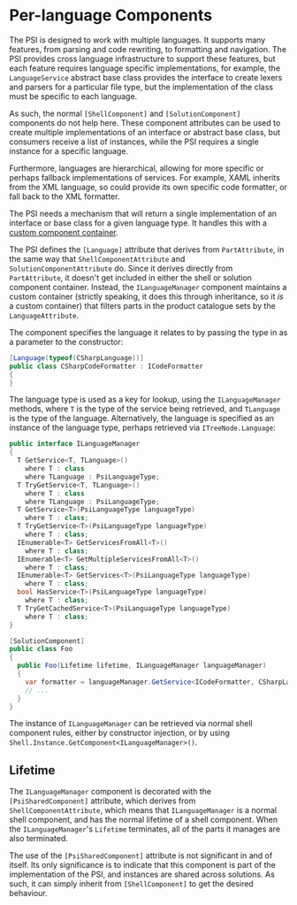 # Per-language Components

The PSI is designed to work with multiple languages. It supports many features, from parsing and code rewriting, to formatting and navigation. The PSI provides cross language infrastructure to support these features, but each feature requires language specific implementations, for example, the `LanguageService` abstract base class provides the interface to create lexers and parsers for a particular file type, but the implementation of the class must be specific to each language.

As such, the normal `[ShellComponent]` and `[SolutionComponent]` components do not help here. These component attributes can be used to create multiple implementations of an interface or abstract base class, but consumers receive a list of instances, while the PSI requires a single instance for a specific language.

Furthermore, languages are hierarchical, allowing for more specific or perhaps fallback implementations of services. For example, XAML inherits from the XML language, so could provide its own specific code formatter, or fall back to the XML formatter.

The PSI needs a mechanism that will return a single implementation of an interface or base class for a given language type. It handles this with a [custom component container](../Platform/ComponentModel/ContainersPartsCatalogues.md).

The PSI defines the `[Language]` attribute that derives from `PartAttribute`, in the same way that `ShellComponentAttribute` and `SolutionComponentAttribute` do. Since it derives directly from `PartAttribute`, it doesn't get included in either the shell or solution component container. Instead, the `ILanguageManager` component maintains a custom container (strictly speaking, it does this through inheritance, so it *is* a custom container) that filters parts in the product catalogue sets by the `LanguageAttribute`.

The component specifies the language it relates to by passing the type in as a parameter to the constructor:

```cs
[Language(typeof(CSharpLanguage))]
public class CSharpCodeFormatter : ICodeFormatter
{
}
```

The language type is used as a key for lookup, using the `ILanguageManager` methods, where `T` is the type of the service being retrieved, and `TLanguage` is the type of the language. Alternatively, the language is specified as an instance of the language type, perhaps retrieved via `ITreeNode.Language`:

```cs
public interface ILanguageManager
{
  T GetService<T, TLanguage>()
    where T : class
    where TLanguage : PsiLanguageType;
  T TryGetService<T, TLanguage>()
    where T : class
    where TLanguage : PsiLanguageType;
  T GetService<T>(PsiLanguageType languageType)
    where T : class;
  T TryGetService<T>(PsiLanguageType languageType)
    where T : class;
  IEnumerable<T> GetServicesFromAll<T>()
    where T : class;
  IEnumerable<T> GetMultipleServicesFromAll<T>()
    where T : class;
  IEnumerable<T> GetServices<T>(PsiLanguageType languageType)
    where T : class;
  bool HasService<T>(PsiLanguageType languageType)
    where T : class;
  T TryGetCachedService<T>(PsiLanguageType languageType)
    where T : class;
}

[SolutionComponent]
public class Foo
{
  public Foo(Lifetime lifetime, ILanguageManager languageManager)
  {
    var formatter = languageManager.GetService<ICodeFormatter, CSharpLanguage>();
    // ...
  }
}
```

The instance of `ILanguageManager` can be retrieved via normal shell component rules, either by constructor injection, or by using `Shell.Instance.GetComponent<ILanguageManager>()`.

## Lifetime

The `ILanguageManager` component is decorated with the `[PsiSharedComponent]` attribute, which derives from `ShellComponentAttribute`, which means that `ILanguageManager` is a normal shell component, and has the normal lifetime of a shell component. When the `ILanguageManager`'s `Lifetime` terminates, all of the parts it manages are also terminated.

The use of the `[PsiSharedComponent]` attribute is not significant in and of itself. Its only significance is to indicate that this component is part of the implementation of the PSI, and instances are shared across solutions. As such, it can simply inherit from `[ShellComponent]` to get the desired behaviour.

